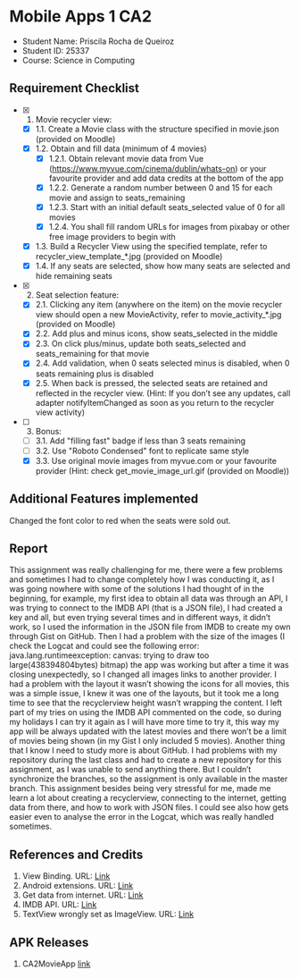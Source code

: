 # Mobile Apps 1 CA2

- Student Name: Priscila Rocha de Queiroz
- Student ID: 25337
- Course: Science in Computing

## Requirement Checklist

- [x] 1. Movie recycler view:
    - [x] 1.1. Create a Movie class with the structure specified in movie.json (provided on Moodle)
    - [x] 1.2. Obtain and fill data (minimum of 4 movies)
        - [x] 1.2.1. Obtain relevant movie data from Vue (https://www.myvue.com/cinema/dublin/whats-on) or your favourite provider and add data credits at the bottom of the app
        - [x] 1.2.2. Generate a random number between 0 and 15 for each movie and assign to seats_remaining
        - [x] 1.2.3. Start with an initial default seats_selected value of 0 for all movies
        - [x] 1.2.4. You shall fill random URLs for images from pixabay or other free image providers to begin with
    - [x] 1.3. Build a Recycler View using the specified template, refer to recycler_view_template_*.jpg (provided on Moodle)
    - [x] 1.4. If any seats are selected, show how many seats are selected and hide remaining seats
- [x] 2. Seat selection feature:
    - [x] 2.1. Clicking any item (anywhere on the item) on the movie recycler view should open a new MovieActivity, refer to movie_activity_*.jpg (provided on Moodle)
    - [x] 2.2. Add plus and minus icons, show seats_selected in the middle
    - [x] 2.3. On click plus/minus, update both seats_selected and seats_remaining for that movie
    - [x] 2.4. Add validation, when 0 seats selected minus is disabled, when 0 seats remaining plus is disabled
    - [x] 2.5. When back is pressed, the selected seats are retained and reflected in the recycler view. (Hint: If you don’t see any updates, call adapter notifyItemChanged as soon as you return to the recycler view activity)
- [ ] 3. Bonus:
    - [ ] 3.1. Add "filling fast" badge if less than 3 seats remaining
    - [ ] 3.2. Use "Roboto Condensed" font to replicate same style
    - [x] 3.3. Use original movie images from myvue.com or your favourite provider (Hint: check get_movie_image_url.gif (provided on Moodle))

## Additional Features implemented

Changed the font color to red when the seats were sold out.

## Report

This assignment was really challenging for me, there were a few problems and sometimes I had to change completely how I was conducting it, as I was going nowhere with some of the solutions I had thought of in the beginning, for example, my first idea to obtain all data was through an API, I was trying to connect to the IMDB API (that is a JSON file), I had created a key and all, but even trying several times and in different ways, it didn’t work, so I used the information in the JSON file from IMDB to create my own through Gist on GitHub. Then I had a problem with the size of the images (I check the Logcat and could see the following error: java.lang.runtimeexception: canvas: trying to draw too large(438394804bytes) bitmap) the app was working but after a time it was closing unexpectedly, so I changed all images links to another provider.
I had a problem with the layout it wasn’t showing the icons for all movies, this was a simple issue, I knew it was one of the layouts, but it took me a long time to see that the recyclerview height wasn’t wrapping the content.
I left part of my tries on using the IMDB API commented on the code, so during my holidays I can try it again as I will have more time to try it, this way my app will be always updated with the latest movies and there won’t be a limit of movies being shown (in my Gist I only included 5 movies).
Another thing that I know I need to study more is about GitHub. I had problems with my repository during the last class and had to create a new repository for this assignment, as I was unable to send anything there. But I couldn’t synchronize the branches, so the assignment is only available in the master branch.
This assignment besides being very stressful for me, made me learn a lot about creating a recyclerview, connecting to the internet, getting data from there, and how to work with JSON files. I could see also how gets easier even to analyse the error in the Logcat, which was really handled sometimes.


## References and Credits

1. View Binding. URL: [Link](https://developer.android.com/topic/libraries/view-binding)
2. Android extensions. URL: [Link](https://developer.android.com/topic/libraries/view-binding/migration#groovy)
3. Get data from internet. URL: [Link](https://developer.android.com/codelabs/basic-android-kotlin-training-getting-data-internet#0)
4. IMDB API. URL: [Link](https://imdb-api.com/api#InTheaters-header)
5. TextView wrongly set as ImageView. URL: [Link](https://stackoverflow.com/questions/12465551/android-widget-textview-cannot-be-cast-to-android-widget-button)

## APK Releases

1. CA2MovieApp [link](https://github.com/priilarocha/mobileApp_CA2/releases/tag/ca2)
